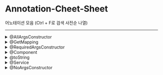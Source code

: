 # Annotation-Cheet-Sheet
어노테이션 모음 (Ctrl + F로 검색 사전순 나열)

* * *


<details>
<summary>@AllArgsConstructor</summary>

- 사용되는 모든 필드 값을 파라미터로 받는 생성자를 만듭니다.

```Java
public class User {
    
    private String id;
    
    private String name;
    
    @NonNull
    private String pw;
    
    private final int age;
}
```
```Java
User user = new User("fourThree", "유저", "passW0rd", 15); // @AllArgsConstructor
```
  
</details>

<details>
<summary>@GetMapping</summary>

- Get 메서드 요청을 메서드에 맵핑(@RequestMapping) 해줍니다.
    - "기본 값은 없음이며 값을 넣을경우 해당 url 경로에 매핑해줍니다."

```Java
@RestController
@RequestMapping("/")
public class Controller {

    @GetMapping("/getParameter")    
    public String getParameter(@RequestParam String name) {
        return name;
    }
    
}
```
  
</details>





<details>
<summary>@RequiredArgsConstructor</summary>

- final 키워드가 붙은 변수나 @NonNull인 필드 값만 파라미터로 받는 생성자를 만듭니다.

```Java
public class User {
    
    private String id;
    
    private String name;
    
    @NonNull
    private String pw;
    
    private final int age;
}
```
```Java
User user = new User("passW0rd", 15); // @RequiredArgsConstructor
```

---

```Java
public class UserController {
    private final UserService userService;

    public UserController(UserService userService) {
        this.userService = userService;
    }
    
}
// 위 아래의 코드는 같은 의미를 내포합니다.
@RequiredArgsConstructor
public class UserController {

    private final UserService userService;
    
}
```
</details>


<details>
<summary>@Component</summary>
- @Component는 개발자가 직접 작성한 Class를 Bean으로 등록함으로써 **Application Context**에서 해당 클래스를 빈으로 자동 감지 및 등록하게 도와주는 Annotation 입니다.
    
    스프링 컨테이너에 스프링 Bean으로 등록되면 해당 클래스는 IoC 컨테이너가 싱글톤으로 관리합니다.
    
    Service 클래스가 아닌 직접 작성한 클래스(설정 파일 등)을 Bean으로 등록할 때 사용합니다.
    
```
@Component
public class UserService {
    // Class implementation
}   
```

</details>

<details>
<summary>@toString</summary>

- 객체 상태에 대한 관련 정보를 문자열로 출력하여 볼 수 있게 해주는 어노테이션 입니다.

```Java
public class Person {
    private String name;
    private int age;

    // Constructor and other methods omitted for brevity

    @Override
    public String toString() {
        return "Person [name=" + name + ", age=" + age + "]";
    }
}
```
    
다음과 같이 toString 메소드를 override 하여 현재 객체에 대한 상태를 보여줄 수 있지만

@toString 어노테이션을 사용하면 자동으로 override 되어 사용할 수 있습니다.


</details>



<details>
<summary>@Service </summary>
    
- @Component과 같은 맥락이며 **스프링 컨텍스트**에 bean으로 등록하는 어노테이션입니다.

    스프링 컨테이너에 스프링 Bean으로 등록되면 해당 클래스는 IoC 컨테이너가 싱글톤으로 관리합니다.
    
    보통 비즈니스 로직이나 respository layer 호출하는 Service 클래스에 사용됩니다.
    
```Java    
@Service
public class UserService {
    // Class implementation
}
``` 
   

</details>







<details>
<summary>@NoArgsConstructor</summary>

- 파라미터가 없는 기본 생성자를 만듭니다.

```Java
public class User {
    
    private String id;
    
    private String name;
    
    @NonNull
    private String pw;
    
    private final int age;
}
```
```Java
User user = new User(); // @NoArgsConstructor
```

</details>
